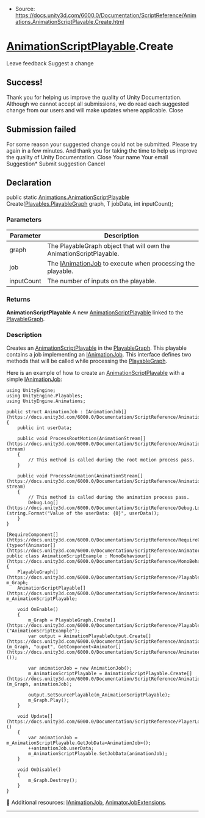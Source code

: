 * Source: https://docs.unity3d.com/6000.0/Documentation/ScriptReference/Animations.AnimationScriptPlayable.Create.html

#  [AnimationScriptPlayable](https://docs.unity3d.com/6000.0/Documentation/ScriptReference/Animations.AnimationScriptPlayable.html).Create
Leave feedback
Suggest a change
## Success!
Thank you for helping us improve the quality of Unity Documentation. Although we cannot accept all submissions, we do read each suggested change from our users and will make updates where applicable.
Close
## Submission failed
For some reason your suggested change could not be submitted. Please <a>try again</a> in a few minutes. And thank you for taking the time to help us improve the quality of Unity Documentation.
Close
Your name Your email Suggestion* Submit suggestion
Cancel
## Declaration
public static [Animations.AnimationScriptPlayable](https://docs.unity3d.com/6000.0/Documentation/ScriptReference/Animations.AnimationScriptPlayable.html) Create([Playables.PlayableGraph](https://docs.unity3d.com/6000.0/Documentation/ScriptReference/Playables.PlayableGraph.html) graph, T jobData, int inputCount); 
### Parameters
Parameter | Description  
---|---  
graph | The PlayableGraph object that will own the AnimationScriptPlayable.  
job | The [IAnimationJob](https://docs.unity3d.com/6000.0/Documentation/ScriptReference/Animations.IAnimationJob.html) to execute when processing the playable.  
inputCount | The number of inputs on the playable.  
### Returns
**AnimationScriptPlayable** A new [AnimationScriptPlayable](https://docs.unity3d.com/6000.0/Documentation/ScriptReference/Animations.AnimationScriptPlayable.html) linked to the [PlayableGraph](https://docs.unity3d.com/6000.0/Documentation/ScriptReference/Playables.PlayableGraph.html). 
### Description
Creates an [AnimationScriptPlayable](https://docs.unity3d.com/6000.0/Documentation/ScriptReference/Animations.AnimationScriptPlayable.html) in the [PlayableGraph](https://docs.unity3d.com/6000.0/Documentation/ScriptReference/Playables.PlayableGraph.html).
This playable contains a job implementing an [IAnimationJob](https://docs.unity3d.com/6000.0/Documentation/ScriptReference/Animations.IAnimationJob.html). This interface defines two methods that will be called while processing the [PlayableGraph](https://docs.unity3d.com/6000.0/Documentation/ScriptReference/Playables.PlayableGraph.html).  
  
Here is an example of how to create an [AnimationScriptPlayable](https://docs.unity3d.com/6000.0/Documentation/ScriptReference/Animations.AnimationScriptPlayable.html) with a simple [IAnimationJob](https://docs.unity3d.com/6000.0/Documentation/ScriptReference/Animations.IAnimationJob.html):
```
using UnityEngine;
using UnityEngine.Playables;
using UnityEngine.Animations;  
  
public struct AnimationJob : IAnimationJob[](https://docs.unity3d.com/6000.0/Documentation/ScriptReference/Animations.IAnimationJob.html)
{
    public int userData;  
  
    public void ProcessRootMotion(AnimationStream[](https://docs.unity3d.com/6000.0/Documentation/ScriptReference/Animations.AnimationStream.html) stream)
    {
        // This method is called during the root motion process pass.
    }  
  
    public void ProcessAnimation(AnimationStream[](https://docs.unity3d.com/6000.0/Documentation/ScriptReference/Animations.AnimationStream.html) stream)
    {
        // This method is called during the animation process pass.
        Debug.Log[](https://docs.unity3d.com/6000.0/Documentation/ScriptReference/Debug.Log.html)(string.Format("Value of the userData: {0}", userData));
    }
}  
  
[RequireComponent[](https://docs.unity3d.com/6000.0/Documentation/ScriptReference/RequireComponent.html)(typeof(Animator[](https://docs.unity3d.com/6000.0/Documentation/ScriptReference/Animator.html)))]
public class AnimationScriptExample : MonoBehaviour[](https://docs.unity3d.com/6000.0/Documentation/ScriptReference/MonoBehaviour.html)
{
    PlayableGraph[](https://docs.unity3d.com/6000.0/Documentation/ScriptReference/Playables.PlayableGraph.html) m_Graph;
    AnimationScriptPlayable[](https://docs.unity3d.com/6000.0/Documentation/ScriptReference/Animations.AnimationScriptPlayable.html) m_AnimationScriptPlayable;  
  
    void OnEnable()
    {
        m_Graph = PlayableGraph.Create[](https://docs.unity3d.com/6000.0/Documentation/ScriptReference/Playables.PlayableGraph.Create.html)("AnimationScriptExample");
        var output = AnimationPlayableOutput.Create[](https://docs.unity3d.com/6000.0/Documentation/ScriptReference/Animations.AnimationPlayableOutput.Create.html)(m_Graph, "ouput", GetComponent<Animator[](https://docs.unity3d.com/6000.0/Documentation/ScriptReference/Animator.html)>());  
  
        var animationJob = new AnimationJob();
        m_AnimationScriptPlayable = AnimationScriptPlayable.Create[](https://docs.unity3d.com/6000.0/Documentation/ScriptReference/Animations.AnimationScriptPlayable.Create.html)(m_Graph, animationJob);  
  
        output.SetSourcePlayable(m_AnimationScriptPlayable);
        m_Graph.Play();
    }  
  
    void Update[](https://docs.unity3d.com/6000.0/Documentation/ScriptReference/PlayerLoop.Update.html)()
    {
        var animationJob = m_AnimationScriptPlayable.GetJobData<AnimationJob>();
        ++animationJob.userData;
        m_AnimationScriptPlayable.SetJobData(animationJob);
    }  
  
    void OnDisable()
    {
        m_Graph.Destroy();
    }
}

```

Additional resources: [IAnimationJob](https://docs.unity3d.com/6000.0/Documentation/ScriptReference/Animations.IAnimationJob.html), [AnimatorJobExtensions](https://docs.unity3d.com/6000.0/Documentation/ScriptReference/Animations.AnimatorJobExtensions.html).
* * *
